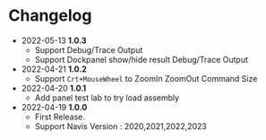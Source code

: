 # Changelog
- 2022-05-13 **1.0.3**
  - Support Debug/Trace Output
  - Support Dockpanel show/hide result Debug/Trace Output
- 2022-04-21 **1.0.2**
  - Support `Crt+MouseWheel` to ZoomIn ZoomOut Command Size
- 2022-04-20 **1.0.1**
  - Add panel test lab to try load assembly
- 2022-04-19 **1.0.0**
  - First Release.
  - Support Navis Version : 2020,2021,2022,2023

